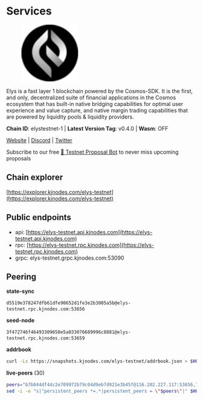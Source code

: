 # Services

<figure><img src="https://raw.githubusercontent.com/kj89/cosmos-images/main/logos/elys.png" width="150" alt=""><figcaption></figcaption></figure>

Elys is a fast layer 1 blockchain powered by the Cosmos-SDK.  It is the first, and only, decentralized suite of financial  applications in the Cosmos ecosystem that has built-in native  bridging capabilities for optimal user experience and value  capture, and native margin trading capabilities that are  powered by liquidity pools & liquidity providers.

**Chain ID**: elystestnet-1 | **Latest Version Tag**: v0.4.0 | **Wasm**: OFF

[Website](https://elys.network) | [Discord](https://discord.gg/R9Gr6Vh7vC) | [Twitter](https://twitter.com/elys_network)



Subscribe to our free [🤖 Testnet Proposal Bot](https://t.me/kjnodes_testnet_proposal_bot) to never miss upcoming proposals


## Chain explorer
[https://explorer.kjnodes.com/elys-testnet](https://explorer.kjnodes.com/elys-testnet)

## Public endpoints

* api: [https://elys-testnet.api.kjnodes.com](https://elys-testnet.api.kjnodes.com)
* rpc: [https://elys-testnet.rpc.kjnodes.com](https://elys-testnet.rpc.kjnodes.com)
* grpc: elys-testnet.grpc.kjnodes.com:53090

## Peering

**state-sync**

```text
d5519e378247dfb61dfe90652d1fe3e2b3005a5b@elys-testnet.rpc.kjnodes.com:53656
```

**seed-node**

```text
3f472746f46493309650e5a033076689996c8881@elys-testnet.rpc.kjnodes.com:53659
```

**addrbook**
```bash
curl -Ls https://snapshots.kjnodes.com/elys-testnet/addrbook.json > $HOME/.elys/config/addrbook.json
```

**live-peers** (30)
```bash
peers="b7b044df4dc2e709972b79c04d9eb7d921e3b45f@116.202.227.117:53656,78f73a31468143860a94ced6f245fc63a80742ac@75.119.146.181:38656,fed5ba77a69a4e75f44588f794999e9ca0c6b440@45.67.217.22:21956,72de6c7078b16e378e28b44337568c33e5241953@159.65.82.47:38656,dc06b3547cf81c40c931a748679ce22161e5ac43@148.113.6.121:19656,e4b07652c318b08357e5796431982169789ce2c5@159.65.32.10:21956,147683d8ae2c34281fc73d6a9f6cedd5f28a15ed@185.216.203.176:21956,db03e6915cad62b2646ae72566ed19074a7707b6@95.217.144.107:22056,89c4d6fa66c4e4517742e564cd6ba1532496fd43@65.108.108.52:32656,a82ae55cc1d96af39977175624537c17f6a70995@137.184.184.159:21956,00c65e06302fb35a1064d9aa4e528aaf98925aa8@65.108.105.48:22056,01aaf7bce61622ab4f2f6cedbc57fa3aa5d3cf3c@167.235.1.101:26676,8aa0021c45a64f736e2192f5e520c768bc9fbae2@164.90.208.52:26656,04fe647234dc6f180783ded240ac4d023f5bfe55@170.64.174.128:21956,b06c8ad5bb82d577acd0060242e225980db88377@65.108.225.70:26656,f29fe386022c463b3945955efe2b753e3bcad9a9@45.151.122.202:26656,fec2dfd0a7e0e174e90755eb60c750f5ccc43b40@199.175.98.115:53656,587e0c84a487b2e0782e5d9b80ded838db9512b9@78.110.161.68:26656,cdf9ae8529aa00e6e6703b28f3dcfdd37e07b27c@37.187.154.66:26656,b311e76cf8f66f52d144e1640471d49845c71ff9@108.175.1.36:21956,42d3a20613e443087ae5aec1f1e56c0a12cf8455@135.181.60.184:46656,5c2a752c9b1952dbed075c56c600c3a79b58c395@178.211.139.77:27296,9125a59d607d276549be833b01a6e6c40f892100@141.98.112.138:53656,18842ea01d32c76aa7d1668a734ffbac231f1fe6@68.142.182.44:26656,15263a87a09f90ba71d35cbddf17ff5178e9b133@65.21.225.10:40656,1092d9a9508053d6936661ebc5708d0d8d360e3e@193.26.159.34:10656,d412bdd0e608d07415eab12586ed7418a7821379@38.242.153.15:21956,78aa6b222ae1f619bef03a9d98cb958dfcccc3a8@46.4.5.45:22056,d5519e378247dfb61dfe90652d1fe3e2b3005a5b@65.109.68.190:53656,45e30968d5a122a5d8e8e8c36635e6efec112839@45.151.123.12:21956"
sed -i -e "s|^persistent_peers *=.*|persistent_peers = \"$peers\"|" $HOME/.elys/config/config.toml
```
